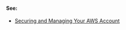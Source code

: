 #### See:
* [Securing and Managing Your AWS Account](https://app.pluralsight.com/paths/certificate/aws-certified-solutions-architect-professional#:~:text=2.%20Securing-,and,-Managing%20Your%20AWS)
